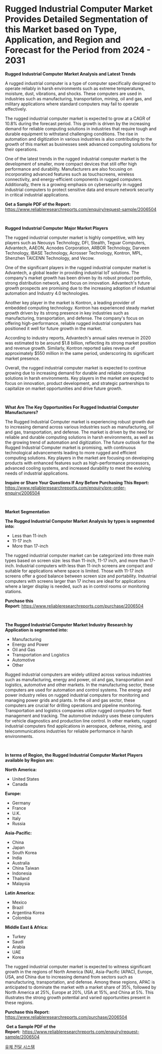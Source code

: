 <p><h1>Rugged Industrial Computer Market Provides Detailed Segmentation of this Market based on Type, Application, and Region and Forecast for the Period from 2024 - 2031</h1></p><p><strong>Rugged Industrial Computer Market Analysis and Latest Trends</strong></p>
<p><p>A rugged industrial computer is a type of computer specifically designed to operate reliably in harsh environments such as extreme temperatures, moisture, dust, vibrations, and shocks. These computers are used in industries such as manufacturing, transportation, mining, oil and gas, and military applications where standard computers may fail to operate effectively.</p><p>The rugged industrial computer market is expected to grow at a CAGR of 10.8% during the forecast period. This growth is driven by the increasing demand for reliable computing solutions in industries that require tough and durable equipment to withstand challenging conditions. The rise in automation and digitization in various industries is also contributing to the growth of this market as businesses seek advanced computing solutions for their operations.</p><p>One of the latest trends in the rugged industrial computer market is the development of smaller, more compact devices that still offer high performance and durability. Manufacturers are also focusing on incorporating advanced features such as touchscreens, wireless connectivity, and energy-efficient components in rugged computers. Additionally, there is a growing emphasis on cybersecurity in rugged industrial computers to protect sensitive data and ensure network security in critical industrial applications.</p></p>
<p><strong>Get a Sample PDF of the Report:&nbsp;</strong> <a href="https://www.reliableresearchreports.com/enquiry/request-sample/2006504">https://www.reliableresearchreports.com/enquiry/request-sample/2006504</a></p>
<p>&nbsp;</p>
<p><strong>Rugged Industrial Computer Major Market Players</strong></p>
<p><p>The rugged industrial computer market is highly competitive, with key players such as Neousys Technology, DFI, Stealth, Teguar Computers, Advantech, AAEON, Acnodes Corporation, ARBOR Technology, Darveen Technology, IBASE Technology, Acrosser Technology, Kontron, MPL, Shenzhen TAICENN Technology, and Vecow. </p><p>One of the significant players in the rugged industrial computer market is Advantech, a global leader in providing industrial IoT solutions. The company's market growth has been driven by its robust product portfolio, strong distribution network, and focus on innovation. Advantech's future growth prospects are promising due to the increasing adoption of industrial automation and Industry 4.0 technologies.</p><p>Another key player in the market is Kontron, a leading provider of embedded computing technology. Kontron has experienced steady market growth driven by its strong presence in key industries such as manufacturing, transportation, and defense. The company's focus on offering high-performance, reliable rugged industrial computers has positioned it well for future growth in the market.</p><p>According to industry reports, Advantech's annual sales revenue in 2020 was estimated to be around $1.8 billion, reflecting its strong market position and revenue growth. Similarly, Kontron reported sales revenue of approximately $550 million in the same period, underscoring its significant market presence.</p><p>Overall, the rugged industrial computer market is expected to continue growing due to increasing demand for durable and reliable computing solutions in harsh environments. Key players in the market are expected to focus on innovation, product development, and strategic partnerships to capitalize on market opportunities and drive future growth.</p></p>
<p>&nbsp;</p>
<p><strong>What Are The Key Opportunities For Rugged Industrial Computer Manufacturers?</strong></p>
<p><p>The Rugged Industrial Computer market is experiencing robust growth due to increasing demand across various industries such as manufacturing, oil and gas, transportation, and defense. The market is driven by the need for reliable and durable computing solutions in harsh environments, as well as the growing trend of automation and digitization. The future outlook for the Rugged Industrial Computer market is promising, with continuous technological advancements leading to more rugged and efficient computing solutions. Key players in the market are focusing on developing products with enhanced features such as high-performance processors, advanced cooling systems, and increased durability to meet the evolving needs of industrial applications.</p></p>
<p><strong>Inquire or Share Your Questions If Any Before Purchasing This Report:</strong> <a href="https://www.reliableresearchreports.com/enquiry/pre-order-enquiry/2006504">https://www.reliableresearchreports.com/enquiry/pre-order-enquiry/2006504</a></p>
<p>&nbsp;</p>
<p><strong>Market Segmentation</strong></p>
<p><strong>The Rugged Industrial Computer Market Analysis by types is segmented into:</strong></p>
<p><ul><li>Less than 11-inch</li><li>11-17 inch</li><li>More than 17-inch</li></ul></p>
<p><p>The rugged industrial computer market can be categorized into three main types based on screen size: less than 11-inch, 11-17 inch, and more than 17-inch. Industrial computers with less than 11-inch screens are compact and suitable for applications where space is limited. Those with 11-17 inch screens offer a good balance between screen size and portability. Industrial computers with screens larger than 17 inches are ideal for applications where a larger display is needed, such as in control rooms or monitoring stations.</p></p>
<p><strong>Purchase this Report:&nbsp;</strong><a href="https://www.reliableresearchreports.com/purchase/2006504">https://www.reliableresearchreports.com/purchase/2006504</a></p>
<p>&nbsp;</p>
<p><strong>The Rugged Industrial Computer Market Industry Research by Application is segmented into:</strong></p>
<p><ul><li>Manufacturing</li><li>Energy and Power</li><li>Oil and Gas</li><li>Transportation and Logistics</li><li>Automotive</li><li>Other</li></ul></p>
<p><p>Rugged industrial computers are widely utilized across various industries such as manufacturing, energy and power, oil and gas, transportation and logistics, automotive and other markets. In the manufacturing sector, these computers are used for automation and control systems. The energy and power industry relies on rugged industrial computers for monitoring and managing power grids and plants. In the oil and gas sector, these computers are crucial for drilling operations and pipeline monitoring. Transportation and logistics companies utilize rugged computers for fleet management and tracking. The automotive industry uses these computers for vehicle diagnostics and production line control. In other markets, rugged industrial computers find applications in aerospace, defense, mining, and telecommunications industries for reliable performance in harsh environments.</p></p>
<p>&nbsp;</p>
<p><strong>In terms of Region, the Rugged Industrial Computer Market Players available by Region are:</strong></p>
<p>
    <p> <strong> North America: </strong>
        <ul>
            <li>United States</li>
            <li>Canada</li>
        </ul>
        </p> 
    <p> <strong> Europe: </strong>
        <ul>
            <li>Germany</li>
            <li>France</li>
            <li>U.K.</li>
            <li>Italy</li>
            <li>Russia</li>
        </ul>
        </p> 
    <p> <strong> Asia-Pacific: </strong>
        <ul>
            <li>China</li>
            <li>Japan</li>
            <li>South Korea</li>
            <li>India</li>
            <li>Australia</li>
            <li>China Taiwan</li>
            <li>Indonesia</li>
            <li>Thailand</li>
            <li>Malaysia</li>
        </ul>
        </p> 
    <p> <strong> Latin America: </strong>
        <ul>
            <li>Mexico</li>
            <li>Brazil</li>
            <li>Argentina Korea</li>
            <li>Colombia</li>
        </ul>
        </p> 
    <p> <strong> Middle East & Africa: </strong>
        <ul>
            <li>Turkey</li>
            <li>Saudi</li>
            <li>Arabia</li>
            <li>UAE</li>
            <li>Korea</li>
        </ul>
    </p>
    </p>
<p><p>The rugged industrial computer market is expected to witness significant growth in the regions of North America (NA), Asia-Pacific (APAC), Europe, USA, and China due to increasing demand from sectors such as manufacturing, transportation, and defense. Among these regions, APAC is anticipated to dominate the market with a market share of 35%, followed by North America at 25%, Europe at 20%, USA at 15%, and China at 5%. This illustrates the strong growth potential and varied opportunities present in these regions.</p></p>
<p><strong>Purchase this Report: </strong><a href="https://www.reliableresearchreports.com/purchase/2006504">https://www.reliableresearchreports.com/purchase/2006504</a></p>
<p>&nbsp;<strong>Get a Sample PDF of the Report:&nbsp;&nbsp;</strong><a href="https://www.reliableresearchreports.com/enquiry/request-sample/2006504">https://www.reliableresearchreports.com/enquiry/request-sample/2006504</a></p>
<p><strong></strong></p>
<p><p><a href="https://medium.com/@raisin7568/%EC%9C%A0%EC%B2%B4-%EC%A0%84%EB%8B%AC-%EC%8B%9C%EC%8A%A4%ED%85%9C-%EC%8B%9C%EC%9E%A5-%ED%86%B5%EC%B0%B0-%EC%8B%9C%EC%9E%A5-%EB%8F%99%ED%96%A5-%EC%84%B1%EC%9E%A5-2024%EB%85%84%EB%B6%80%ED%84%B0-2031%EB%85%84%EA%B9%8C%EC%A7%80-%EC%98%88%EC%B8%A1%EB%90%9C-%EC%8B%9C%EC%9E%A5%EB%9F%89-ef18a28b82ff">유체 전달 시스템</a></p></p>